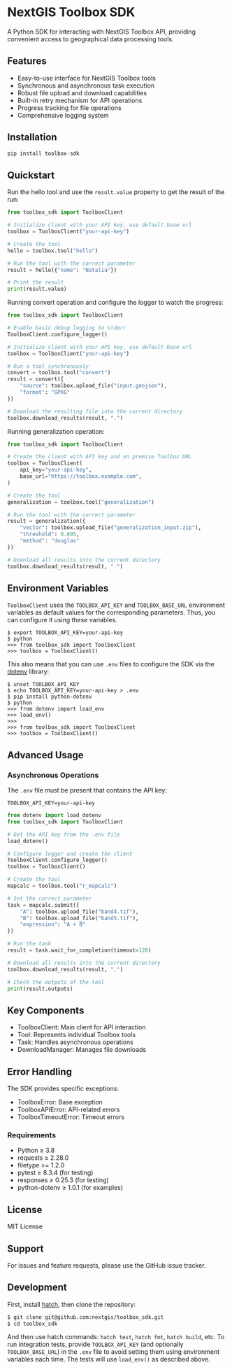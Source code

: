 # NextGIS Toolbox SDK

A Python SDK for interacting with NextGIS Toolbox API, providing convenient access to geographical data processing tools.

## Features

- Easy-to-use interface for NextGIS Toolbox tools
- Synchronous and asynchronous task execution
- Robust file upload and download capabilities
- Built-in retry mechanism for API operations
- Progress tracking for file operations
- Comprehensive logging system

## Installation

```bash
pip install toolbox-sdk
```

## Quickstart

Run the hello tool and use the `result.value` property to get the result of the run:

```python
from toolbox_sdk import ToolboxClient

# Initialize client with your API key, use default base url
toolbox = ToolboxClient("your-api-key")

# Create the tool
hello = toolbox.tool("hello")

# Run the tool with the correct parameter
result = hello({"name": "Natalia"})

# Print the result
print(result.value)
```

Running convert operation and configure the logger to watch the progress:

```python
from toolbox_sdk import ToolboxClient

# Enable basic debug logging to stderr
ToolboxClient.configure_logger()

# Initialize client with your API key, use default base url
toolbox = ToolboxClient("your-api-key")

# Run a tool synchronously
convert = toolbox.tool("convert")
result = convert({
    "source": toolbox.upload_file("input.geojson"),
    "format": "GPKG"
})

# Download the resulting file into the current directory
toolbox.download_results(result, ".")
```

Running generalization operation:

```python
from toolbox_sdk import ToolboxClient

# Create the client with API key and on premise Toolbox URL
toolbox = ToolboxClient(
    api_key="your-api-key",
    base_url="https://toolbox.example.com",
)

# Create the tool
generalization = toolbox.tool("generalization")

# Run the tool with the correct parameter
result = generalization({
    "vector": toolbox.upload_file("generalization_input.zip"),
    "threshold": 0.005,
    "method": "douglas"
})

# Download all results into the current directory
toolbox.download_results(result, ".")
```

## Environment Variables

`ToolboxClient` uses the `TOOLBOX_API_KEY` and `TOOLBOX_BASE_URL` environment variables as default values for the corresponding parameters. Thus, you can configure it using these variables.

```
$ export TOOLBOX_API_KEY=your-api-key
$ python
>>> from toolbox_sdk import ToolboxClient
>>> toolbox = ToolboxClient()
```

This also means that you can use `.env` files to configure the SDK via the [dotenv](https://github.com/theskumar/python-dotenv) library:

```
$ unset TOOLBOX_API_KEY
$ echo TOOLBOX_API_KEY=your-api-key > .env
$ pip install python-dotenv
$ python
>>> from dotenv import load_env
>>> load_env()
>>>
>>> from toolbox_sdk import ToolboxClient
>>> toolbox = ToolboxClient()
```

## Advanced Usage

### Asynchronous Operations

The `.env` file must be present that contains the API key:

```
TOOLBOX_API_KEY=your-api-key
```

```python
from dotenv import load_dotenv
from toolbox_sdk import ToolboxClient

# Get the API key from the .env file
load_dotenv()

# Configure logger and create the client
ToolboxClient.configure_logger()
toolbox = ToolboxClient()

# Create the tool
mapcalc = toolbox.tool("r_mapcalc")

# Set the correct parameter
task = mapcalc.submit({
    "A": toolbox.upload_file("band4.tif"),
    "B": toolbox.upload_file("band5.tif"),
    "expression": "A + B"
})

# Run the task
result = task.wait_for_completion(timeout=120)

# Download all results into the current directory
toolbox.download_results(result, ".")

# Check the outputs of the tool
print(result.outputs)
```

## Key Components

- ToolboxClient: Main client for API interaction
- Tool: Represents individual Toolbox tools
- Task: Handles asynchronous operations
- DownloadManager: Manages file downloads

## Error Handling

The SDK provides specific exceptions:

- ToolboxError: Base exception
- ToolboxAPIError: API-related errors
- ToolboxTimeoutError: Timeout errors

### Requirements

- Python ≥ 3.8
- requests ≥ 2.28.0
- filetype >= 1.2.0
- pytest ≥ 8.3.4 (for testing)
- responses ≥ 0.25.3 (for testing)
- python-dotenv ≥ 1.0.1 (for examples)

## License

MIT License

## Support

For issues and feature requests, please use the GitHub issue tracker.

## Development

First, install [hatch](https://hatch.pypa.io/), then clone the repository:

```bash
$ git clone git@github.com:nextgis/toolbox_sdk.git
$ cd toolbox_sdk
```

And then use hatch commands: `hatch test`, `hatch fmt`, `hatch build`, etc. To run integration tests, provide `TOOLBOX_API_KEY` (and optionally `TOOLBOX_BASE_URL`) in the `.env` file to avoid setting them using environment variables each time. The tests will use `load_env()` as described above.
